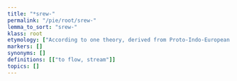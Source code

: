 ```yaml
---
title: "*srew-"
permalink: "/pie/root/srew-"
lemma_to_sort: "srew-"
klass: root
etymology: ["According to one theory, derived from Proto-Indo-European *ser-, whence also Latin serum."]
markers: []
synonyms: []
definitions: [["to flow, stream"]]
topics: []
---
```


